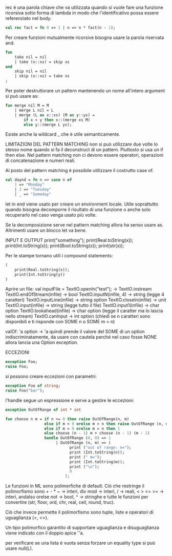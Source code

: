 rec è una parola chiave che va utilizzata quando si vuole fare una funzione ricorsiva sotto forma di lambda in modo che l'identificativo possa essere referenziato nel body.
```sml
val rec fact = fn 0 => 1 | n => n * fact(n - 1);
```

Per creare funzioni mutualmente ricorsive bisogna usare la parola riservata and.
```sml
fun
	take nil = nil
	| take (x::xs) = skip xs
and
	skip nil = nil
	| skip (x::xs) = take xs
;
```
Per poter destruttorare un pattern mantenendo un nome all'intero argument si può usare as:
```sml
fun merge nil M = M
	| merge L nil = L
	| merge (L as x::xs) (M as y::ys) = 
		if x < y then x::(merge xs M)
		else y::(merge L ys);
```

Esiste anche la wildcard _ che è utile semanticamente.

LIMITAZIONI DEL PATTERN MATCHING
non si può utilizzare due volte lo stesso nome quando si fa il deconstruct di un pattern. Piuttosto si usa un if then else.
Nel pattern matching non ci devono essere operatori, operazioni di concatenazione e numeri reali.

Al posto del pattern matching è possibile utilizzare il costrutto case of.
```sml
val daynd = fn n => case n of
	1 => "Monday"
	| 2 => "Tuesday"
	| _ => "Someday"
```
let in end viene usato per creare un environment locale. Utile soprattutto quando bisogna decomporre il risultato di una funzione o anche solo recuperarlo nel caso venga usato più volte.

Se la decomposizione serve nel pattern matching allora ha senso usare as. Altrimenti usare un blocco let va bene.

INPUT E OUTPUT
print("something");
print(Real.toString(x));
print(Int.toString(x));
print(Bool.toString(x));
print(str(x));

Per le stampe tornano utili i compound statements:
```sml
(
	print(Real.toString(x));
	print(Int.toString(y))
)
```

Aprire un file:
val inputFile = TextIO.openIn("test"); -> TextIO.instream
TextIO.endOfStream(infile) -> bool 
TextIO.inputN(infile, 4) -> string (legge 4 caratteri)
TextIO.inputLine(infile) -> string option
TextIO.closeIn(infile) -> unit
TextIO.input(infile) -> string (legge tutto il file)
TextIO.input1(infile) -> char option
TextIO.lookahead(infile) -> char option (legge il caratter ma lo lascia nello stream)
TextIO.canInput -> int option (chiedi se n caratteri sono disponibili e ti risponde con SOME n o SOME m < n)

valOf: 'a option -> 'a
quindi prende il valore del SOME di un option indiscriminatamente, da usare con cautela perché nel caso fosse NONE allora lancia una Option exception.

ECCEZIONI
```sml
exception Foo;
raise Foo;
```
si possono creare eccezioni con parametri:
```sml
exception Foo of string;
raise Foo("bar");
```
l'handle segue un espressione e serve a gestire le eccezioni:
```sml
exception OutOfRange of int * int

fun choose n m = if n <= 0 then raise OutOfRange(n, m) 
                 else if m < 0 orelse m > n then raise OutOfRange (n, m) 
                 else if m = 0 orelse m = n then 1 
                 else choose (n - 1) m + choose (n - 1) (m - 1)
                 handle OutOfRange (0, 0) => 1
                      | OutOfRange (n, m) => ( 
                            print ("out of range: n="); 
                            print (Int.toString(n)); 
                            print (" m="); 
                            print (Int.toString(m)); 
                            print ("\n"); 
                            0 
                          );
```

Le funzioni in ML sono polimorfiche di default.
Ciò che restringe il polimorfismo sono + - * ~ -> interi, div mod -> interi, / -> reali, < > <= >= -> interi, andalso orelse not -> bool, ^ -> stringhe e tutte le funzioni per convertire (str, floor, ord, chr, real, ceil, round, truc).

Ciò che invece permette il polimorfismo sono tuple, liste e operatori di uguaglianza (=, <>).

Un tipo polimorfico garantito di supportare uguaglianza e disuguaglianza viene indicato con il doppio apice ''a.

per verificare se una lista è vuota senza forzare un equality type si può usare null(L).

